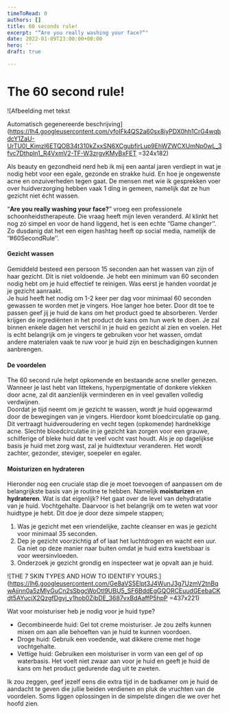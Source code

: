 ```yaml
---
timeToRead: 0
authors: []
title: 60 seconds rule!
excerpt: "“Are you really washing your face?”"
date: 2022-01-09T23:00:00+00:00
hero: ''
draft: true

---
```

# The 60 second rule!

![Afbeelding met tekst

Automatisch gegenereerde beschrijving](https://lh4.googleusercontent.com/vfoIFk4QS2a60sx8iyPDX0hh1CrG4wqbdcY1ZaU-UrTU0l_KimzI6ETQOB34t310kZxxSN6XCgubfirLup9EhWZWCXUmNp0wL_3fvc7Dthpln1_R4VxmV2-TF-W3zrgvKMyBxFET =324x182)

Als beauty en gezondheid nerd heb ik mij een aantal jaren verdiept in wat je nodig hebt voor een egale, gezonde en strakke huid. En hoe je ongewenste acne en onzuiverheden tegen gaat. De mensen met wie ik gesprekken voer over huidverzorging hebben vaak 1 ding in gemeen, namelijk dat ze hun gezicht niet écht wassen.

“**Are you really washing your face?**” vroeg een professionele schoonheidstherapeute. Die vraag heeft mijn leven veranderd. Al klinkt het nog zó simpel en voor de hand liggend, het is een echte ‘’Game changer’’. Zo dusdanig dat het een eigen hashtag heeft op social media, namelijk de ‘’#60SecondRule’’.

#### **Gezicht wassen**

Gemiddeld besteed een persoon 15 seconden aan het wassen van zijn of haar gezicht. Dit is niet voldoende. Je hebt een minimum van 60 seconden nodig hebt om je huid effectief te reinigen. Was eerst je handen voordat je je gezicht aanraakt.   
Je huid heeft het nodig om 1-2 keer per dag voor minimaal 60 seconden gewassen te worden met je vingers. Hoe langer hoe beter. Door dit toe te passen geef jij je huid de kans om het product goed te absorberen. Verder krijgen de ingrediënten in het product de kans om hun werk te doen. Je zal binnen enkele dagen het verschil in je huid en gezicht al zien en voelen. Het is echt belangrijk om je vingers te gebruiken voor het wassen, omdat andere materialen vaak te ruw voor je huid zijn en beschadigingen kunnen aanbrengen.

#### **De voordelen**

The 60 second rule helpt opkomende en bestaande acne sneller genezen. Wanneer je last hebt van littekens, hyperpigmentatie of donkere vlekken door acne, zal dit aanzienlijk verminderen en in veel gevallen volledig verdwijnen.   
Doordat je tijd neemt om je gezicht te wassen, wordt je huid opgewarmd door de bewegingen van je vingers. Hierdoor komt bloedcirculatie op gang. Dit vertraagt huidveroudering en vecht tegen (opkomende) hardnekkige acne. Slechte bloedcirculatie in je gezicht kan zorgen voor een grauwe, schilferige of bleke huid dat te veel vocht vast houdt. Als je op dagelijkse basis je huid met zorg wast, zal je huidtextuur veranderen. Het wordt zachter, gezonder, steviger, soepeler en egaler.

#### **Moisturizen en hydrateren**

Hieronder nog een cruciale stap die je moet toevoegen of aanpassen om de belangrijkste basis van je routine te hebben. Namelijk **moisturizen** en **hydrateren**. Wat is dat eigenlijk? Het gaat over de level van dehydratatie van je huid. Vochtgehalte. Daarvoor is het belangrijk om te weten wat voor huidtype je hebt. Dit doe je door deze simpele stappen;

1. Was je gezicht met een vriendelijke, zachte cleanser en was je gezicht voor minimaal 35 seconden.
2. Dep je gezicht voorzichtig af of laat het luchtdrogen en wacht een uur. Ga niet op deze manier naar buiten omdat je huid extra kwetsbaar is voor weersinvloeden.
3. Onderzoek je gezicht grondig en inspecteer wat je opvalt aan je huid.

  
![THE 7 SKIN TYPES AND HOW TO IDENTIFY YOURS.](https://lh6.googleusercontent.com/Ge8aVS5Elpt3J4WunJ3g7UzmV2tnBqwAjjnn0a5zMlyGuCn2sSbgcWoOtl9UBU5_SF6BddEgGQORCEuudGEebaCKdt5AYuciX2QzgfDgvj_y1hob0ZibDE_3687vxBdAaffP5hpP =437x221)

Wat voor moisturiser heb je nodig voor je huid type?

* Gecombineerde huid: Gel tot creme moisturiser. Je zou zelfs kunnen mixen om aan alle behoeften van je huid te kunnen voordoen.
* Droge huid: Gebruik een voedende, wat dikkere creme met hoge vochtgehalte.
* Vettige huid: Gebruiken een moisturiser in vorm van een gel of op waterbasis. Het voelt niet zwaar aan voor je huid en geeft je huid de kans om het product gedurende dag uit te zweten.

Ik zou zeggen, geef jezelf eens die extra tijd in de badkamer om je huid de aandacht te geven die jullie beiden verdienen en pluk de vruchten van de voordelen. Soms liggen oplossingen in de simpelste dingen die we over het hoofd zien.
